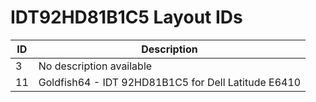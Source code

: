 # IDT92HD81B1C5 Layout IDs

| ID | Description |
|---|---|
| 3 | No description available |
| 11 | Goldfish64 - IDT 92HD81B1C5 for Dell Latitude E6410 |

